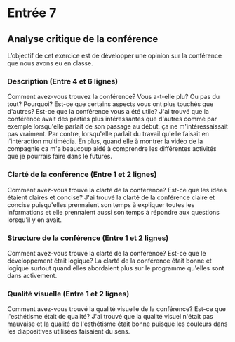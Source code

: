 # Entrée 7
## Analyse critique de la conférence

L’objectif de cet exercice est de développer une opinion sur la conférence que nous avons eu en classe. 

### Description (Entre 4 et 6 lignes)
Comment avez-vous trouvez la conférence? Vous a-t-elle plu? Ou pas du tout? Pourquoi? Est-ce que certains aspects vous ont plus touchés que d'autres? Est-ce que la conférence vous a été utile?
J'ai trouvé que la conférence avait des parties plus intéressantes que d'autres comme par exemple lorsqu'elle parlait de son passage au début, ça ne m'intéressaissait pas vraiment. Par contre, lorsqu'elle parlait du travail qu'elle faisait en l'intéraction multimédia. En plus, quand elle à montrer la vidéo de la compagnie ça m'a beaucoup aidé à comprendre les différentes activités que je pourrais faire dans le futures.


### Clarté de la conférence (Entre 1 et 2 lignes)
Comment avez-vous trouvé la clarté de la conférence? Est-ce que les idées étaient claires et concise?
J'ai trouvé la clarté de la conférence claire et concise puisqu'elles prennaient son temps à expliquer toutes les informations et elle prennaient aussi son temps à répondre aux questions lorsqu'il y en avait.

### Structure de la conférence (Entre 1 et 2 lignes)
Comment avez-vous trouvé la clarté de la conférence? Est-ce que le développement était logique?
La clarté de la conférence était bonne et logique surtout quand elles abordaient plus sur le programme qu'elles sont dans activement.

### Qualité visuelle (Entre 1 et 2 lignes)
Comment avez-vous trouvé la qualité visuelle de la conférence? Est-ce que l'esthétisme était de qualité?
J'ai trouvé que la qualité visuel n'était pas mauvaise et la qualité de l'esthétisme était bonne puisque les couleurs dans les diapositives utilisées faisaient du sens.

